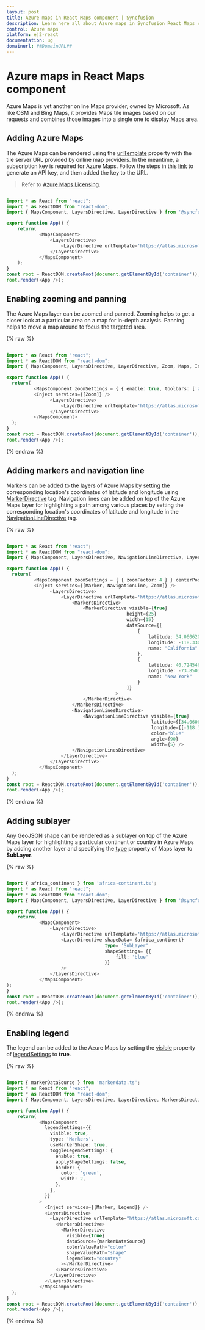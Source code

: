 ```yaml
---
layout: post
title: Azure maps in React Maps component | Syncfusion
description: Learn here all about Azure maps in Syncfusion React Maps component of Syncfusion Essential JS 2 and more.
control: Azure maps 
platform: ej2-react
documentation: ug
domainurl: ##DomainURL##
---
```


# Azure maps in React Maps component

Azure Maps is yet another online Maps provider, owned by Microsoft. As like OSM and Bing Maps, it provides Maps tile images based on our requests and combines those images into a single one to display Maps area.

## Adding Azure Maps

The Azure Maps can be rendered using the [urlTemplate](https://ej2.syncfusion.com/react/documentation/api/maps/layerSettingsModel/#urltemplate) property with the tile server URL provided by online map providers. In the meantime, a subscription key is required for Azure Maps. Follow the steps in this [link](https://docs.microsoft.com/en-us/azure/search/search-security-api-keys) to generate an API key, and then added the key to the URL.

>Refer to [Azure Maps Licensing](https://azure.microsoft.com/en-in/support/legal/).

```ts

import * as React from "react";
import * as ReactDOM from "react-dom";
import { MapsComponent, LayersDirective, LayerDirective } from '@syncfusion/ej2-react-maps';

export function App() {
    return(
            <MapsComponent>
                <LayersDirective>
                    <LayerDirective urlTemplate='https://atlas.microsoft.com/map/imagery/png?subscription-key=Your-Key &api-version=1.0&style=satellite&zoom=level&x=tileX&y=tileY' />
                </LayersDirective>
            </MapsComponent>
    );
}
const root = ReactDOM.createRoot(document.getElementById('container'));
root.render(<App />);

```

## Enabling zooming and panning

The Azure Maps layer can be zoomed and panned. Zooming helps to get a closer look at a particular area on a map for in-depth analysis. Panning helps to move a map around to focus the targeted area.

{% raw %}

```ts

import * as React from "react";
import * as ReactDOM from "react-dom";
import { MapsComponent, LayersDirective, LayerDirective, Zoom, Maps, Inject } from '@syncfusion/ej2-react-maps';

export function App() {
  return(
          <MapsComponent zoomSettings = { { enable: true, toolbars: ['Zoom', 'ZoomIn', 'ZoomOut', 'Pan', 'Reset']} }>
          <Inject services={[Zoom]} />
                <LayersDirective>
                    <LayerDirective urlTemplate='https://atlas.microsoft.com/map/imagery/png?subscription-key=Your-Key &api-version=1.0&style=satellite&zoom=level&x=tileX&y=tileY' />
                </LayersDirective>
          </MapsComponent>
  );
}
const root = ReactDOM.createRoot(document.getElementById('container'));
root.render(<App />);

```
{% endraw %}

## Adding markers and navigation line

Markers can be added to the layers of Azure Maps by setting the corresponding location's coordinates of latitude and longitude using [MarkerDirective](https://ej2.syncfusion.com/react/documentation/api/maps/layerSettingsModel/#markersettings) tag. Navigation lines can be added on top of the Azure Maps layer for highlighting a path among various places by setting the corresponding location's coordinates of latitude and longitude in the [NavigationLineDirective](https://ej2.syncfusion.com/react/documentation/api/maps/layerSettingsModel/#navigationlinesettings) tag.

{% raw %}

```ts

import * as React from "react";
import * as ReactDOM from "react-dom";
import { MapsComponent, LayersDirective, NavigationLineDirective, LayerDirective, Zoom, MarkersDirective, NavigationLine, NavigationLinesDirective, MarkerDirective, Marker, Inject, Maps } from '@syncfusion/ej2-react-maps';

export function App() {
  return(
          <MapsComponent zoomSettings = { { zoomFactor: 4 } } centerPosition = {{ latitude: 29.394708, longitude: -94.954653}}>
          <Inject services={[Marker, NavigationLine, Zoom]} />
                <LayersDirective>
                    <LayerDirective urlTemplate='https://atlas.microsoft.com/map/imagery/png?subscription-key=Your-Key &api-version=1.0&style=satellite&zoom=level&x=tileX&y=tileY'>
                        <MarkersDirective>
                            <MarkerDirective visible={true}
                                            height={25}
                                            width={15}
                                            dataSource={[
                                                {
                                                    latitude: 34.060620,
                                                    longitude: -118.330491,
                                                    name: "California"
                                                },
                                                {
                                                    latitude: 40.724546,
                                                    longitude: -73.850344,
                                                    name: "New York"
                                                }
                                            ]}
                                        >
                            </MarkerDirective>
                        </MarkersDirective>
                        <NavigationLinesDirective>
                            <NavigationLineDirective visible={true}
                                                     latitude={[34.060620, 40.724546]}
                                                     longitude={[-118.330491,-73.850344]}
                                                     color="blue"
                                                     angle={90}
                                                     width={5} />
                        </NavigationLinesDirective>
                    </LayerDirective>
                </LayersDirective>
            </MapsComponent>
  );
}
const root = ReactDOM.createRoot(document.getElementById('container'));
root.render(<App />);

```
{% endraw %}

## Adding sublayer

Any GeoJSON shape can be rendered as a sublayer on top of the Azure Maps layer for highlighting a particular continent or country in Azure Maps by adding another layer and specifying the [type](https://ej2.syncfusion.com/react/documentation/api/maps/layerSettingsModel/#type) property of Maps layer to **SubLayer**.

{% raw %}

```ts

import { africa_continent } from 'africa-continent.ts';
import * as React from "react";
import * as ReactDOM from "react-dom";
import { MapsComponent, LayersDirective, LayerDirective } from '@syncfusion/ej2-react-maps';

export function App() {
    return(
            <MapsComponent>
                <LayersDirective>
                    <LayerDirective urlTemplate='https://atlas.microsoft.com/map/imagery/png?subscription-key=Your-Key &api-version=1.0&style=satellite&zoom=level&x=tileX&y=tileY' />
                    <LayerDirective shapeData= {africa_continent}
                                    type= 'SubLayer'
                                    shapeSettings= {{
                                        fill: 'blue'
                                    }}
                    />
                </LayersDirective>
            </MapsComponent>
);
}
const root = ReactDOM.createRoot(document.getElementById('container'));
root.render(<App />);

```
{% endraw %}

## Enabling legend

The legend can be added to the Azure Maps by setting the [visible](https://ej2.syncfusion.com/react/documentation/api/maps/legendSettingsModel/#visible) property of [legendSettings](https://ej2.syncfusion.com/react/documentation/api/maps/legendSettingsModel) to **true**.

{% raw %}

```ts

import { markerDataSource } from 'markerdata.ts';
import * as React from "react";
import * as ReactDOM from "react-dom";
import { MapsComponent, LayersDirective, LayerDirective, MarkersDirective, MarkerDirective, Marker, Legend, Inject } from '@syncfusion/ej2-react-maps';

export function App() {
    return(
            <MapsComponent
              legendSettings={{
                visible: true,
                type: 'Markers',
                useMarkerShape: true,
                toggleLegendSettings: {
                  enable: true,
                  applyShapeSettings: false,
                  border: {
                    color: 'green',
                    width: 2,
                  },
                },
              }}
            >
              <Inject services={[Marker, Legend]} />
              <LayersDirective>
                <LayerDirective urlTemplate="https://atlas.microsoft.com/map/imagery/png?subscription-key=Your-Key &api-version=1.0&style=satellite&zoom=level&x=tileX&y=tileY">
                  <MarkersDirective>
                    <MarkerDirective
                      visible={true}
                      dataSource={markerDataSource}
                      colorValuePath="color"
                      shapeValuePath="shape"
                      legendText="country"
                    ></MarkerDirective>
                  </MarkersDirective>
                </LayerDirective>
              </LayersDirective>
            </MapsComponent>
  );
}
const root = ReactDOM.createRoot(document.getElementById('container'));
root.render(<App />);

```
{% endraw %}